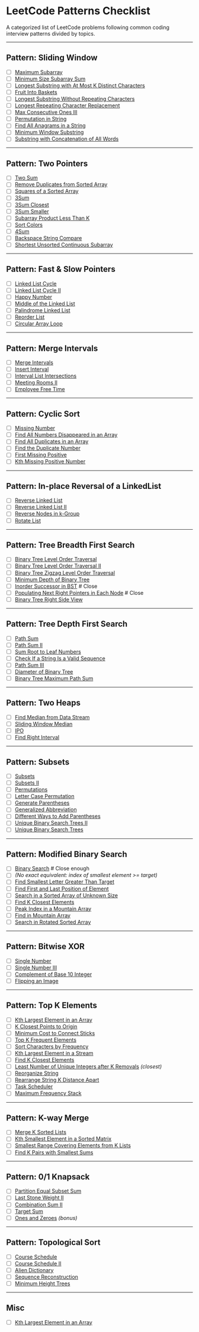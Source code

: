 # LeetCode Patterns Checklist

A categorized list of LeetCode problems following common coding interview patterns divided by topics.

---

## Pattern: Sliding Window
- [ ] [Maximum Subarray](https://leetcode.com/problems/maximum-subarray/)
- [ ] [Minimum Size Subarray Sum](https://leetcode.com/problems/minimum-size-subarray-sum/)
- [ ] [Longest Substring with At Most K Distinct Characters](https://leetcode.com/problems/longest-substring-with-at-most-k-distinct-characters/)
- [ ] [Fruit Into Baskets](https://leetcode.com/problems/fruit-into-baskets/)
- [ ] [Longest Substring Without Repeating Characters](https://leetcode.com/problems/longest-substring-without-repeating-characters/)
- [ ] [Longest Repeating Character Replacement](https://leetcode.com/problems/longest-repeating-character-replacement/)
- [ ] [Max Consecutive Ones III](https://leetcode.com/problems/max-consecutive-ones-iii/)
- [ ] [Permutation in String](https://leetcode.com/problems/permutation-in-string/)
- [ ] [Find All Anagrams in a String](https://leetcode.com/problems/find-all-anagrams-in-a-string/)
- [ ] [Minimum Window Substring](https://leetcode.com/problems/minimum-window-substring/)
- [ ] [Substring with Concatenation of All Words](https://leetcode.com/problems/substring-with-concatenation-of-all-words/)

---

## Pattern: Two Pointers
- [ ] [Two Sum](https://leetcode.com/problems/two-sum/)
- [ ] [Remove Duplicates from Sorted Array](https://leetcode.com/problems/remove-duplicates-from-sorted-array/)
- [ ] [Squares of a Sorted Array](https://leetcode.com/problems/squares-of-a-sorted-array/)
- [ ] [3Sum](https://leetcode.com/problems/3sum/)
- [ ] [3Sum Closest](https://leetcode.com/problems/3sum-closest/)
- [ ] [3Sum Smaller](https://leetcode.com/problems/3sum-smaller/)
- [ ] [Subarray Product Less Than K](https://leetcode.com/problems/subarray-product-less-than-k/)
- [ ] [Sort Colors](https://leetcode.com/problems/sort-colors/)
- [ ] [4Sum](https://leetcode.com/problems/4sum/)
- [ ] [Backspace String Compare](https://leetcode.com/problems/backspace-string-compare/)
- [ ] [Shortest Unsorted Continuous Subarray](https://leetcode.com/problems/shortest-unsorted-continuous-subarray/)

---

## Pattern: Fast & Slow Pointers
- [ ] [Linked List Cycle](https://leetcode.com/problems/linked-list-cycle/)
- [ ] [Linked List Cycle II](https://leetcode.com/problems/linked-list-cycle-ii/)
- [ ] [Happy Number](https://leetcode.com/problems/happy-number/)
- [ ] [Middle of the Linked List](https://leetcode.com/problems/middle-of-the-linked-list/)
- [ ] [Palindrome Linked List](https://leetcode.com/problems/palindrome-linked-list/)
- [ ] [Reorder List](https://leetcode.com/problems/reorder-list/)
- [ ] [Circular Array Loop](https://leetcode.com/problems/circular-array-loop/)

---

## Pattern: Merge Intervals
- [ ] [Merge Intervals](https://leetcode.com/problems/merge-intervals/)
- [ ] [Insert Interval](https://leetcode.com/problems/insert-interval/)
- [ ] [Interval List Intersections](https://leetcode.com/problems/interval-list-intersections/)
- [ ] [Meeting Rooms II](https://leetcode.com/problems/meeting-rooms-ii/)
- [ ] [Employee Free Time](https://leetcode.com/problems/employee-free-time/)

---

## Pattern: Cyclic Sort
- [ ] [Missing Number](https://leetcode.com/problems/missing-number/)
- [ ] [Find All Numbers Disappeared in an Array](https://leetcode.com/problems/find-all-numbers-disappeared-in-an-array/)
- [ ] [Find All Duplicates in an Array](https://leetcode.com/problems/find-all-duplicates-in-an-array/)
- [ ] [Find the Duplicate Number](https://leetcode.com/problems/find-the-duplicate-number/)
- [ ] [First Missing Positive](https://leetcode.com/problems/first-missing-positive/)
- [ ] [Kth Missing Positive Number](https://leetcode.com/problems/kth-missing-positive-number/)

---

## Pattern: In-place Reversal of a LinkedList
- [ ] [Reverse Linked List](https://leetcode.com/problems/reverse-linked-list/)
- [ ] [Reverse Linked List II](https://leetcode.com/problems/reverse-linked-list-ii/)
- [ ] [Reverse Nodes in k-Group](https://leetcode.com/problems/reverse-nodes-in-k-group/)
- [ ] [Rotate List](https://leetcode.com/problems/rotate-list/)

---

## Pattern: Tree Breadth First Search
- [ ] [Binary Tree Level Order Traversal](https://leetcode.com/problems/binary-tree-level-order-traversal/)
- [ ] [Binary Tree Level Order Traversal II](https://leetcode.com/problems/binary-tree-level-order-traversal-ii/)
- [ ] [Binary Tree Zigzag Level Order Traversal](https://leetcode.com/problems/binary-tree-zigzag-level-order-traversal/)
- [ ] [Minimum Depth of Binary Tree](https://leetcode.com/problems/minimum-depth-of-binary-tree/)
- [ ] [Inorder Successor in BST](https://leetcode.com/problems/inorder-successor-in-bst/)  # Close
- [ ] [Populating Next Right Pointers in Each Node](https://leetcode.com/problems/populating-next-right-pointers-in-each-node/)  # Close
- [ ] [Binary Tree Right Side View](https://leetcode.com/problems/binary-tree-right-side-view/)

---

## Pattern: Tree Depth First Search
- [ ] [Path Sum](https://leetcode.com/problems/path-sum/)
- [ ] [Path Sum II](https://leetcode.com/problems/path-sum-ii/)
- [ ] [Sum Root to Leaf Numbers](https://leetcode.com/problems/sum-root-to-leaf-numbers/)
- [ ] [Check If a String Is a Valid Sequence](https://leetcode.com/problems/check-if-a-string-is-a-valid-sequence-from-root-to-leaves-path-in-a-binary-tree/)
- [ ] [Path Sum III](https://leetcode.com/problems/path-sum-iii/)
- [ ] [Diameter of Binary Tree](https://leetcode.com/problems/diameter-of-binary-tree/)
- [ ] [Binary Tree Maximum Path Sum](https://leetcode.com/problems/binary-tree-maximum-path-sum/)

---

## Pattern: Two Heaps
- [ ] [Find Median from Data Stream](https://leetcode.com/problems/find-median-from-data-stream/)
- [ ] [Sliding Window Median](https://leetcode.com/problems/sliding-window-median/)
- [ ] [IPO](https://leetcode.com/problems/ipo/)
- [ ] [Find Right Interval](https://leetcode.com/problems/find-right-interval/)

---

## Pattern: Subsets
- [ ] [Subsets](https://leetcode.com/problems/subsets/)
- [ ] [Subsets II](https://leetcode.com/problems/subsets-ii/)
- [ ] [Permutations](https://leetcode.com/problems/permutations/)
- [ ] [Letter Case Permutation](https://leetcode.com/problems/letter-case-permutation/)
- [ ] [Generate Parentheses](https://leetcode.com/problems/generate-parentheses/)
- [ ] [Generalized Abbreviation](https://leetcode.com/problems/generalized-abbreviation/)
- [ ] [Different Ways to Add Parentheses](https://leetcode.com/problems/different-ways-to-add-parentheses/)
- [ ] [Unique Binary Search Trees II](https://leetcode.com/problems/unique-binary-search-trees-ii/)
- [ ] [Unique Binary Search Trees](https://leetcode.com/problems/unique-binary-search-trees/)

---

## Pattern: Modified Binary Search
- [ ] [Binary Search](https://leetcode.com/problems/binary-search/)  # Close enough
- [ ] *(No exact equivalent: index of smallest element >= target)*
- [ ] [Find Smallest Letter Greater Than Target](https://leetcode.com/problems/find-smallest-letter-greater-than-target/)
- [ ] [Find First and Last Position of Element](https://leetcode.com/problems/find-first-and-last-position-of-element-in-sorted-array/)
- [ ] [Search in a Sorted Array of Unknown Size](https://leetcode.com/problems/search-in-a-sorted-array-of-unknown-size/)
- [ ] [Find K Closest Elements](https://leetcode.com/problems/find-k-closest-elements/)
- [ ] [Peak Index in a Mountain Array](https://leetcode.com/problems/peak-index-in-a-mountain-array/)
- [ ] [Find in Mountain Array](https://leetcode.com/problems/find-in-mountain-array/)
- [ ] [Search in Rotated Sorted Array](https://leetcode.com/problems/search-in-rotated-sorted-array/)

---

## Pattern: Bitwise XOR
- [ ] [Single Number](https://leetcode.com/problems/single-number/)
- [ ] [Single Number III](https://leetcode.com/problems/single-number-iii/)
- [ ] [Complement of Base 10 Integer](https://leetcode.com/problems/complement-of-base-10-integer/)
- [ ] [Flipping an Image](https://leetcode.com/problems/flipping-an-image/)

---

## Pattern: Top K Elements
- [ ] [Kth Largest Element in an Array](https://leetcode.com/problems/kth-largest-element-in-an-array/)
- [ ] [K Closest Points to Origin](https://leetcode.com/problems/k-closest-points-to-origin/)
- [ ] [Minimum Cost to Connect Sticks](https://leetcode.com/problems/minimum-cost-to-connect-sticks/)
- [ ] [Top K Frequent Elements](https://leetcode.com/problems/top-k-frequent-elements/)
- [ ] [Sort Characters by Frequency](https://leetcode.com/problems/sort-characters-by-frequency/)
- [ ] [Kth Largest Element in a Stream](https://leetcode.com/problems/kth-largest-element-in-a-stream/)
- [ ] [Find K Closest Elements](https://leetcode.com/problems/find-k-closest-elements/)
- [ ] [Least Number of Unique Integers after K Removals](https://leetcode.com/problems/least-number-of-unique-integers-after-k-removals/) *(closest)*
- [ ] [Reorganize String](https://leetcode.com/problems/reorganize-string/)
- [ ] [Rearrange String K Distance Apart](https://leetcode.com/problems/rearrange-string-k-distance-apart/)
- [ ] [Task Scheduler](https://leetcode.com/problems/task-scheduler/)
- [ ] [Maximum Frequency Stack](https://leetcode.com/problems/maximum-frequency-stack/)

---

## Pattern: K-way Merge
- [ ] [Merge K Sorted Lists](https://leetcode.com/problems/merge-k-sorted-lists/)
- [ ] [Kth Smallest Element in a Sorted Matrix](https://leetcode.com/problems/kth-smallest-element-in-a-sorted-matrix/)
- [ ] [Smallest Range Covering Elements from K Lists](https://leetcode.com/problems/smallest-range-covering-elements-from-k-lists/)
- [ ] [Find K Pairs with Smallest Sums](https://leetcode.com/problems/find-k-pairs-with-smallest-sums/)

---

## Pattern: 0/1 Knapsack
- [ ] [Partition Equal Subset Sum](https://leetcode.com/problems/partition-equal-subset-sum/)
- [ ] [Last Stone Weight II](https://leetcode.com/problems/last-stone-weight-ii/)
- [ ] [Combination Sum II](https://leetcode.com/problems/combination-sum-ii/)
- [ ] [Target Sum](https://leetcode.com/problems/target-sum/)
- [ ] [Ones and Zeroes](https://leetcode.com/problems/ones-and-zeroes/) *(bonus)*

---

## Pattern: Topological Sort
- [ ] [Course Schedule](https://leetcode.com/problems/course-schedule/)
- [ ] [Course Schedule II](https://leetcode.com/problems/course-schedule-ii/)
- [ ] [Alien Dictionary](https://leetcode.com/problems/alien-dictionary/)
- [ ] [Sequence Reconstruction](https://leetcode.com/problems/sequence-reconstruction/)
- [ ] [Minimum Height Trees](https://leetcode.com/problems/minimum-height-trees/)

---

## Misc
- [ ] [Kth Largest Element in an Array](https://leetcode.com/problems/kth-largest-element-in-an-array/)
